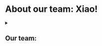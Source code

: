 # About our team: Xiao!
<img scr = "https://raw.githubusercontent.com/MRShivachev/Xiao/Main/designer/logo_renew.png?token=GHSAT0AAAAAABSHCZJI4XWVNWZJBOC6LUGMYRWEANQ">
<br>

<details>
  <summary> <h2> Our team: </summary>
  <summary>  Miroslav Shivachev - https://github.com/MRShivachev </summary>
  <summary>  Maria Ukrainska - https://github.com/MDUkrainska20 </summary>
  <summary>  Gergana Bineva - https://github.com/GIBineva </summary>
  <summary>  Stella Ivanova - https://github.com/SIIvanova20 </summary>
 </details>

  <br><br>
